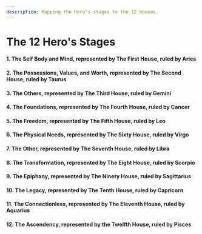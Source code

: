 ```yaml
---
description: Mapping the Hero's stages to the 12 houses.
---
```


# The 12 Hero's Stages

#### 1. The Self Body and Mind, represented by The First House, ruled by Aries

#### 2. The Possessions, Values, and Worth, represented by The Second House, ruled by Taurus

#### 3. The Others, represented by The Third House, ruled by Gemini

#### 4. The Foundations, represented by The Fourth House, ruled by Cancer

#### 5. The Freedom, represented by The Fifth House, ruled by Leo

#### 6. The Physical Needs, represented by The Sixty House, ruled by Virgo

#### 7. The Other, represented by The Seventh House, ruled by Libra

#### 8. The Transformation, represented by The Eight House, ruled by Scorpio

#### 9. The Epiphany, represented by The Ninety House, ruled by Sagittarius

#### 10. The Legacy, represented by The Tenth House, ruled by Capricorn

#### 11. The Connectionless, represented by The Eleventh House, ruled by Aquarius

#### 12. The Ascendency, represented by the Twelfth House, ruled by Pisces

